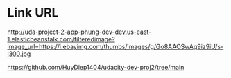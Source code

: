 # Link URL
http://uda-project-2-app-phung-dev-dev.us-east-1.elasticbeanstalk.com/filteredimage?image_url=https://i.ebayimg.com/thumbs/images/g/Go8AAOSwAg9iz9iU/s-l300.jpg


https://github.com/HuyDiep1404/udacity-dev-proj2/tree/main
